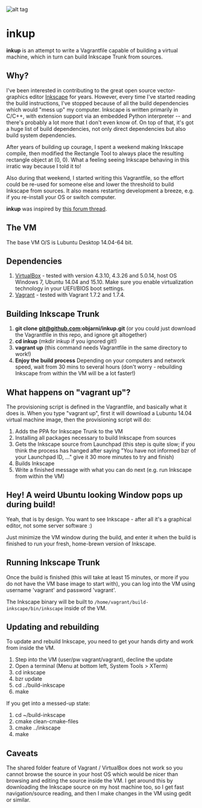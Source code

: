 ![alt tag](http://i.imgur.com/hrOux06.png)


inkup
=====
**inkup** is an attempt to write a Vagrantfile capable of building a virtual machine, which in turn can build Inkscape Trunk from sources.


Why?
----
I've been interested in contributing to the great open source vector-graphics editor [Inkscape](https://inkscape.org/) for years. However, every time I've started reading the build instructions, I've stopped because of all the build dependencies which would "mess up" my computer. Inkscape is written primarily in C/C++, with extension support via an embedded Python interpreter -- and there's probably a lot more that I don't even know of. On top of that, it's got a huge list of build dependencies, not only direct dependencies but also build system dependencies.

After years of building up courage, I spent a weekend making Inkscape compile, then modified the Rectangle Tool to always place the resulting rectangle object at (0, 0). What a feeling seeing Inkscape behaving in this irratic way because I told it to!

Also during that weekend, I started writing this Vagrantfile, so the effort could be re-used for someone else and lower the threshold to build Inkscape from sources. It also means restarting development a breeze, e.g. if you re-install your OS or switch computer.

**inkup** was inspired by [this forum thread](http://inkscape.13.x6.nabble.com/Inkscape-with-Vagrant-Test-Inkscape-with-only-3-commands-td4969224.html).


The VM
------
The base VM O/S is Lubuntu Desktop 14.04-64 bit.


Dependencies
------------
1. [VirtualBox](https://www.virtualbox.org/) - tested with version 4.3.10, 4.3.26 and 5.0.14, host OS Windows 7, Ubuntu 14.04 and 15.10. Make sure you enable virtualization technology in your UEFI/BIOS boot settings.
2. [Vagrant](https://www.vagrantup.com/) - tested with Vagrant 1.7.2 and 1.7.4.


Building Inkscape Trunk
-----------------------
1. **git clone git@github.com:objarni/inkup.git** (or you could just download the Vagrantfile in this repo, and ignore git altogether)
2. **cd inkup** (mkdir inkup if you ignored git!)
3. **vagrant up** (this command needs Vagrantfile in the same directory to work!)
4. **Enjoy the build process** Depending on your computers and network speed, wait from 30 mins to several hours (don't worry - rebuilding Inkscape from within the VM will be a lot faster!)

What happens on "vagrant up"?
-----------------------------
The provisioning script is defined in the Vagrantfile, and basically what it does is. When you type "vagrant up", first it will download a Lubuntu 14.04 virtual machine image, then the provisioning script will do:

1. Adds the PPA for Inkscape Trunk to the VM
2. Installing all packages necessary to build Inkscape from sources
3. Gets the Inkscape source from Launchpad (this step is quite slow; if you think the process has hanged after saying "You have not informed bzr of your Launchpad ID, ..." give it 30 more minutes to try and finish)
4. Builds Inkscape
5. Write a finished message with what you can do next (e.g. run Inkscape from within the VM)

Hey! A weird Ubuntu looking Window pops up during build!
--------------------------------------------------------
Yeah, that is by design. You want to see Inkscape - after all it's a graphical editor, not some server software :)

Just minimize the VM window during the build, and enter it when the build is finished to run your fresh, home-brewn version of Inkscape.

Running Inkscape Trunk
----------------------
Once the build is finished (this will take at least 15 minutes, or more if you do not have the VM base image to start with), you can log into the VM using username 'vagrant' and password 'vagrant'.

The Inkscape binary will be built to `/home/vagrant/build-inkscape/bin/inkscape` inside of the VM.

Updating and rebuilding
-----------------------
To update and rebuild Inkscape, you need to get your hands dirty and work from inside the VM.

1. Step into the VM (user/pw vagrant/vagrant), decline the update
2. Open a terminal (Menu at bottom left, System Tools > XTerm)
3. cd inkscape
4. bzr update
5. cd ../build-inkscape
6. make

If you get into a messed-up state:

1. cd ~/build-inkscape
2. cmake clean-cmake-files
3. cmake ../inkscape
4. make

Caveats
-------
The shared folder feature of Vagrant / VirtualBox does not work so you cannot browse the source in your host OS
which would be nicer than browsing and editing the source inside the VM. I get around this by downloading the
Inkscape source on my host machine too, so I get fast navigation/source reading, and then I make changes in the
VM using gedit or similar.

